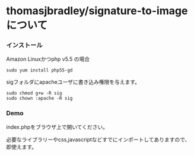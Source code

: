 # thomasjbradley/signature-to-imageについて

### インストール
Amazon Linuxかつphp v5.5 の場合

```
sudo yum install php55-gd
```

sigフォルダにapacheユーザに書き込み権限を与えます。
```
sudo chmod g+w -R sig
sudo chown :apache -R sig
```

### Demo
index.phpをブラウザ上で開いてください。

必要なライブラリーやcss,javascriptなどすでにインポートしてありますので、即使えます。


